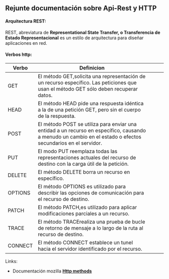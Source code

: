## Rejunte documentación sobre Api-Rest y HTTP

#### Arquitectura REST:
REST, abreviatura de **Representational State Transfer, o Transferencia de Estado Representacional**
es un estilo de arquitectura para diseñar aplicaciones en red.

#### Verbos http:
| Verbo   | Definicion                                                                                                                                                   |   |   |   |
|---------|--------------------------------------------------------------------------------------------------------------------------------------------------------------|---|---|---|
| GET     | El método GET,solicita una representación de un recurso específico. Las peticiones que usan el método GET sólo deben recuperar datos.                        |   |   |   |
| HEAD    | El método HEAD pide una respuesta idéntica a la de una petición GET, pero sin el cuerpo de la respuesta.                                                     |   |   |   |
| POST    | El método POST se utiliza para enviar una entidad a un recurso en específico, causando a menudo un cambio en el estado o efectos secundarios en el servidor. |   |   |   |
| PUT     | El modo PUT reemplaza todas las representaciones actuales del recurso de destino con la carga útil de la petición.                                           |   |   |   |
| DELETE  | El método DELETE borra un recurso en específico.                                                                                                             |   |   |   |
| OPTIONS | El método OPTIONS es utilizado para describir las opciones de comunicación para el recurso de destino.                                                       |   |   |   |
| PATCH   | El método PATCH,es utilizado para aplicar modificaciones parciales a un recurso.                                                                             |   |   |   |
| TRACE   | El método TRACErealiza una prueba de bucle de retorno de mensaje a lo largo de la ruta al recurso de destino.                                                |   |   |   |
| CONNECT | El método CONNECT establece un tunel hacia el servidor identificado por el recurso.                                                                          |   |   |   |

Links:
- Documentación mozilla **[Http methods]**

[Http methods]:https://developer.mozilla.org/es/docs/Web/HTTP/Methods
